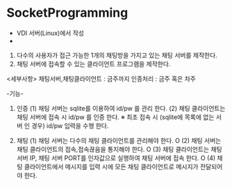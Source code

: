 # SocketProgramming
- VDI 서버(Linux)에서 작성
- 
1) 다수의 사용자가 접근 가능한 1개의 채팅방을 가지고 있는 채팅 서버를 제작한다.
2) 채팅 서버에 접속할 수 있는 클라이언트 프로그램을 제작한다.

<세부사항>
채팅서버,채팅클라이언트 : 금주까지
인증처리 : 금주 혹은 차주

-기능-
1. 인증
(1) 채팅 서버는 sqlite를 이용하여 id/pw 를 관리 한다.
(2) 채팅 클라이언트는 채팅 서버에 접속 시 id/pw 를 인증 한다.
※ 최초 접속 시 (sqlite에 목록에 없는 서버 인 경우) id/pw 입력을 수행 한다.

3. 채팅
(1) 채팅 서버는 다수의 채팅 클라이언트를 관리해야 한다. O
(2) 채팅 서버는 채팅 클라이언트의 접속,접속끊음을 통지해야 한다. O
(3) 채팅 클라이언트는 채팅 서버 IP, 채팅 서버 PORT를 인자값으로 실행하여 채팅 서버에 접속 한다. O
(4) 채팅 클라이언트에서 메시지를 입력 시에 모든 채팅 클라이언트로 메시지가 전달되어야 한다.
